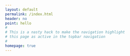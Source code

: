 ```yaml
---
layout: default
permalink: /index.html
header: no
point: hello
#
# This is a nasty hack to make the navigation highlight
# this page as active in the topbar navigation
#
homepage: true
---
```


<div style="margin-top:500px;">
</div>